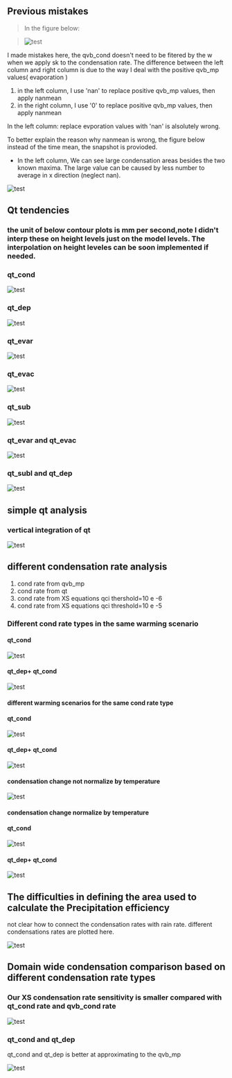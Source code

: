 

## Previous mistakes

>    In the figure below:

> ![test](https://github.com/JiananChenUST/random_pic_years/blob/main/qvb_cond_detail_contour_20_levels_2.png)


I made mistakes here, the qvb_cond doesn't need to be fitered by the w when we apply sk to the condensation rate. The difference between the left column and right column is due to the way I deal with the positive qvb_mp values( evaporation )

1. in the left column, I use 'nan' to replace positive qvb_mp values, then apply nanmean 
2. in the right column, I use '0' to replace positive qvb_mp values, then apply nanmean

In the left column: replace evporation values with 'nan' is alsolutely wrong.




To better explain the reason why nanmean is wrong, the figure below instead of the time mean, the snapshot is provioded.

* In the left column, We can see large condensation areas besides the two known maxima. The large value can be caused by less number to average in x direction (neglect nan).

![test](https://github.com/JiananChenUST/random_pic_years/blob/main/qvb_weighted_or_not_in_t_series.png)



## Qt tendencies

### the unit of below contour plots is mm per second,note I didn't interp these on height levels just on the model levels. The interpolation on height leveles can be soon implemented if needed.
### qt_cond
![test](https://github.com/JiananChenUST/random_pic_years/blob/main/qt_cond_no_weighted.png)

### qt_dep
![test](https://github.com/JiananChenUST/random_pic_years/blob/main/qt_dep_no_weighted.png)

### qt_evar
![test](https://github.com/JiananChenUST/random_pic_years/blob/main/qt_evar_no_weighted.png)

### qt_evac
![test](https://github.com/JiananChenUST/random_pic_years/blob/main/qt_evac_no_weighted.png)

### qt_sub
![test](https://github.com/JiananChenUST/random_pic_years/blob/main/qt_subl_no_weighted.png)

### qt_evar and qt_evac
![test](https://github.com/JiananChenUST/random_pic_years/blob/main/qt_evar_evac_no_weighted.png)

### qt_subl and qt_dep 
![test](https://github.com/JiananChenUST/random_pic_years/blob/main/qt_subl_dep_no_weighted.png)

## simple qt analysis

### vertical integration of qt

![test](https://github.com/JiananChenUST/random_pic_years/blob/main/qt_2d_analysis.png)


## different condensation rate analysis
1. cond rate from qvb_mp
2. cond rate from qt
3. cond rate from XS equations qci thershold=10 e -6
4. cond rate from XS equations qci threshold=10 e -5

### Different cond rate types in the same warming scenario

#### qt_cond
![test](https://github.com/JiananChenUST/random_pic_years/blob/main/cond_compare1.png)

#### qt_dep+ qt_cond
![test](https://github.com/JiananChenUST/random_pic_years/blob/main/cond_compare1_dep.png)

#### different warming scenarios for the same cond rate type

#### qt_cond
![test](https://github.com/JiananChenUST/random_pic_years/blob/main/cond_compare2.png)

#### qt_dep+ qt_cond
![test](https://github.com/JiananChenUST/random_pic_years/blob/main/cond_compare2_dep.png)

#### condensation change not normalize by temperature

![test](https://github.com/JiananChenUST/random_pic_years/blob/main/cond_increasement_compare.png)

#### condensation change normalize by temperature

#### qt_cond
![test](https://github.com/JiananChenUST/random_pic_years/blob/main/cond_increasement_compare_normalize.png)

#### qt_dep+ qt_cond
![test](https://github.com/JiananChenUST/random_pic_years/blob/main/cond_increasement_compare_normalize_dep.png)

## The difficulties in defining the area used to calculate the Precipitation efficiency

not clear how to connect the condensation rates with rain rate. different condensations rates are plotted here.

![test](https://github.com/JiananChenUST/random_pic_years/blob/main/how_to_select_pe_region.png)

## Domain wide condensation comparison based on different condensation rate types
### Our XS condensation rate sensitivity is smaller compared with qt_cond rate and qvb_cond rate

![test](https://github.com/JiananChenUST/random_pic_years/blob/main/cond_domain_wide.png)

### qt_cond and qt_dep 

qt_cond and qt_dep is better at approximating to the qvb_mp

![test](https://github.com/JiananChenUST/random_pic_years/blob/main/qt_cond_dep_domainwide.png)